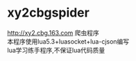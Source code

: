 # xy2cbgspider
http://xy2.cbg.163.com 爬虫程序<br />
本程序使用lua5.3+luasocket+lua-cjson编写<br />
lua学习练手程序,不保证lua代码质量
